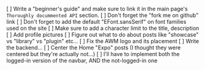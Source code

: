 
[ ] Write a "beginner's guide" and make sure to link it in the main 
    page's `Thoroughly docummented API` section.
[ ] Don't forget the "fork me on github" link
[ ] Don't forget to add the default "EFont.sansSerif" on font families used on the site
[ ] Make sure to add a character limit to the title, description
[ ] Add profile pictures
[ ] Figure out what to do about posts like "showcase" vs "library" vs "plugin" etc...
[ ] Fix the AWM logo and its placement
[ ] Write the backend...
[ ] Center the Home "Expo" posts (I thought they were centered but they're actually not...)
[ ] I'll have to implement both the logged-in version of the navbar, AND the not-logged-in one
